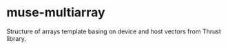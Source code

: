 muse-multiarray
===============

Structure of arrays template basing on device and host vectors from Thrust library.